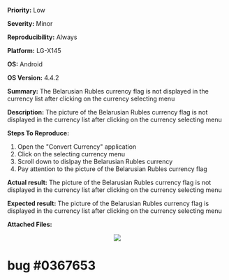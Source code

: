 **Priority:** Low

**Severity:** Minor

**Reproducibility:** Always

**Platform:** LG-X145

**OS:** Android

**OS Version:** 4.4.2

**Summary:** The Belarusian Rubles currency flag is not displayed in the currency list after clicking on the currency selecting menu

**Description:** The picture of the Belarusian Rubles currency flag is not displayed in the currency list after clicking on the currency selecting menu

**Steps To Reproduce:**

1. Open the "Convert Currency" application
2. Click on the selecting currency menu
3. Scroll down to dislpay the Belarusian Rubles currency
4. Pay attention to the picture of the Belarusian Rubles currency flag

**Actual result:** The picture of the Belarusian Rubles currency flag is not displayed in the currency list after clicking on the currency selecting menu

**Expected result:** The picture of the Belarusian Rubles currency flag is displayed in the currency list after clicking on the currency selecting menu

**Attached Files:**

<p align="center">
  <img src="https://image.ibb.co/dU5JRc/Screenshot_2018_02_02_21_32_48bug1.jpg">
  
  # bug #0367653
  </p>
